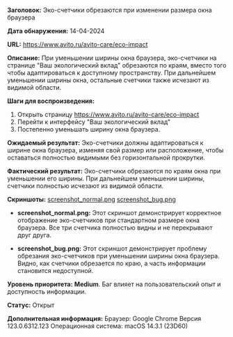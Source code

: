 ﻿**Заголовок:** Эко-счетчики обрезаются при изменении размера окна браузера

**Дата обнаружения:** 14-04-2024

**URL:** https://www.avito.ru/avito-care/eco-impact

**Описание:**
При уменьшении ширины окна браузера, эко-счетчики на странице "Ваш экологический вклад" обрезаются по краям, вместо того чтобы адаптироваться к доступному пространству. При дальнейшем уменьшении ширины окна, остальные счетчики также исчезают из видимой области.

**Шаги для воспроизведения:**
1. Открыть страницу https://www.avito.ru/avito-care/eco-impact
2. Перейти к интерфейсу "Ваш экологический вклад"
3. Постепенно уменьшать ширину окна браузера.

**Ожидаемый результат:**
Эко-счетчики должны адаптироваться к ширине окна браузера, изменяя свой размер или расположение, чтобы оставаться полностью видимыми без горизонтальной прокрутки.

**Фактический результат:**
Эко-счетчики обрезаются по краям окна при уменьшении его ширины. При дальнейшем уменьшении ширины, счетчики полностью исчезают из видимой области.

**Скриншоты:**
[screenshot_normal.png](https://postimg.cc/Jt9hvKRg)
[screenshot_bug.png](https://postimg.cc/WdpcHJqC)

* **screenshot_normal.png:** Этот скриншот демонстрирует корректное отображение эко-счетчиков при стандартном размере окна браузера. Все три счетчика полностью видны и не перекрывают друг друга.

* **screenshot_bug.png:** Этот скриншот демонстрирует проблему обрезания эко-счетчиков при уменьшении ширины окна браузера. Видно, как счетчики обрезается по краю, а часть информации становится недоступной.

**Уровень приоритета:**
**Medium**. Баг влияет на пользовательский опыт и доступность информации.

**Статус:** Открыт

**Дополнительная информация:**
Браузер: Google Chrome Версия 123.0.6312.123
Операционная система: macOS 14.3.1 (23D60)

